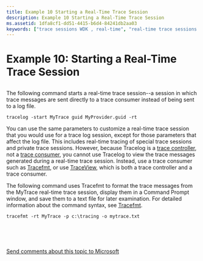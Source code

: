 ```yaml
---
title: Example 10 Starting a Real-Time Trace Session
description: Example 10 Starting a Real-Time Trace Session
ms.assetid: 1dfa8cf1-dd51-4415-b6d4-84241db2aa03
keywords: ["trace sessions WDK , real-time", "real-time trace sessions WDK"]
---
```


# Example 10: Starting a Real-Time Trace Session


## <span id="ddk_starting_a_real_time_trace_session_tools"></span><span id="DDK_STARTING_A_REAL_TIME_TRACE_SESSION_TOOLS"></span>


The following command starts a real-time trace session--a session in which trace messages are sent directly to a trace consumer instead of being sent to a log file.

```
tracelog -start MyTrace guid MyProvider.guid -rt
```

You can use the same parameters to customize a real-time trace session that you would use for a trace log session, except for those parameters that affect the log file. This includes real-time tracing of special trace sessions and private trace sessions. However, because Tracelog is a [trace controller](trace-controller.md), not a [trace consumer](trace-consumer.md), you cannot use Tracelog to view the trace messages generated during a real-time trace session. Instead, use a trace consumer such as [Tracefmt](tracefmt.md), or use [TraceView](traceview.md), which is both a trace controller and a trace consumer.

The following command uses Tracefmt to format the trace messages from the MyTrace real-time trace session, display them in a Command Prompt window, and save them to a text file for later examination. For detailed information about the command syntax, see [Tracefmt](tracefmt.md).

```
tracefmt -rt MyTrace -p c:\tracing -o mytrace.txt
```

 

 

[Send comments about this topic to Microsoft](mailto:wsddocfb@microsoft.com?subject=Documentation%20feedback%20[devtest\devtest]:%20Example%2010:%20Starting%20a%20Real-Time%20Trace%20Session%20%20RELEASE:%20%2811/17/2016%29&body=%0A%0APRIVACY%20STATEMENT%0A%0AWe%20use%20your%20feedback%20to%20improve%20the%20documentation.%20We%20don't%20use%20your%20email%20address%20for%20any%20other%20purpose,%20and%20we'll%20remove%20your%20email%20address%20from%20our%20system%20after%20the%20issue%20that%20you're%20reporting%20is%20fixed.%20While%20we're%20working%20to%20fix%20this%20issue,%20we%20might%20send%20you%20an%20email%20message%20to%20ask%20for%20more%20info.%20Later,%20we%20might%20also%20send%20you%20an%20email%20message%20to%20let%20you%20know%20that%20we've%20addressed%20your%20feedback.%0A%0AFor%20more%20info%20about%20Microsoft's%20privacy%20policy,%20see%20http://privacy.microsoft.com/default.aspx. "Send comments about this topic to Microsoft")




